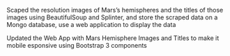 
Scaped the resolution images of Mars’s hemispheres and the titles of those images using BeautifulSoup and Splinter, and store the scraped data on a Mongo database, use a web application to display the data

Updated the Web App with Mars Hemisphere Images and Titles to make it mobile esponsive using Bootstrap 3 components

